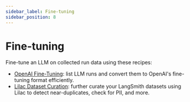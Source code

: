 ```yaml
---
sidebar_label: Fine-tuning
sidebar_position: 8 
---
```

# Fine-tuning

Fine-tune an LLM on collected run data using these recipes:

- [OpenAI Fine-Tuning](./export-to-openai/fine-tuning-on-chat-runs.ipynb): list LLM runs and convert them to OpenAI's fine-tuning format efficiently.
- [Lilac Dataset Curation](./lilac/lilac.ipynb): further curate your LangSmith datasets using Lilac to detect near-duplicates, check for PII, and more.